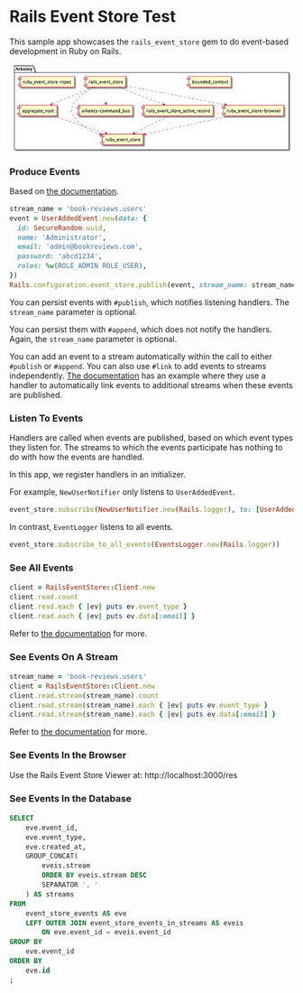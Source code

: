 # Rails Event Store Test

This sample app showcases the `rails_event_store` gem to do event-based
development in Ruby on Rails.

![Arkency Gems](arkency_ecosystem.png)

### Produce Events

Based on [the documentation](https://railseventstore.org/docs/v2/publish/).

```ruby
stream_name = 'book-reviews.users'
event = UserAddedEvent.new(data: {
  id: SecureRandom.uuid,
  name: 'Administrator',
  email: 'admin@bookreviews.com',
  password: 'abcd1234',
  roles: %w(ROLE_ADMIN ROLE_USER),
})
Rails.configuration.event_store.publish(event, stream_name: stream_name)
```

You can persist events with `#publish`, which notifies listening handlers.  The
`stream_name` parameter is optional.

You can persist them with `#append`, which does not notify the handlers.  Again,
the `stream_name` parameter is optional.

You can add an event to a stream automatically within the call to either
`#publish` or `#append`.  You can also use `#link` to add events to streams
independently.  [The documentation](https://railseventstore.org/docs/v2/link/)
has an example where they use a handler to automatically link events to
additional streams when these events are published.

### Listen To Events

Handlers are called when events are published, based on which event types they
listen for.  The streams to which the events participate has nothing to do with
how the events are handled.

In this app, we register handlers in an initializer.

For example, `NewUserNotifier` only listens to `UserAddedEvent`.

```ruby
event_store.subscribe(NewUserNotifier.new(Rails.logger), to: [UserAddedEvent])
```

In contrast, `EventLogger` listens to all events.

```ruby
event_store.subscribe_to_all_events(EventsLogger.new(Rails.logger))
```

### See All Events

```ruby
client = RailsEventStore::Client.new
client.read.count
client.read.each { |ev| puts ev.event_type }
client.read.each { |ev| puts ev.data[:email] }
```

Refer to [the documentation](https://railseventstore.org/docs/v2/read/) for
more.

### See Events On A Stream

```ruby
stream_name = 'book-reviews.users'
client = RailsEventStore::Client.new
client.read.stream(stream_name).count
client.read.stream(stream_name).each { |ev| puts ev.event_type }
client.read.stream(stream_name).each { |ev| puts ev.data[:email] }
```

Refer to [the documentation](https://railseventstore.org/docs/v2/read/) for
more.

### See Events In the Browser

Use the Rails Event Store Viewer at: http://localhost:3000/res

### See Events In the Database

```SQL
SELECT
    eve.event_id,
    eve.event_type,
    eve.created_at,
    GROUP_CONCAT(
        eveis.stream
        ORDER BY eveis.stream DESC
        SEPARATOR ', '
    ) AS streams
FROM
    event_store_events AS eve
    LEFT OUTER JOIN event_store_events_in_streams AS eveis
        ON eve.event_id = eveis.event_id
GROUP BY
    eve.event_id
ORDER BY
    eve.id
;
```